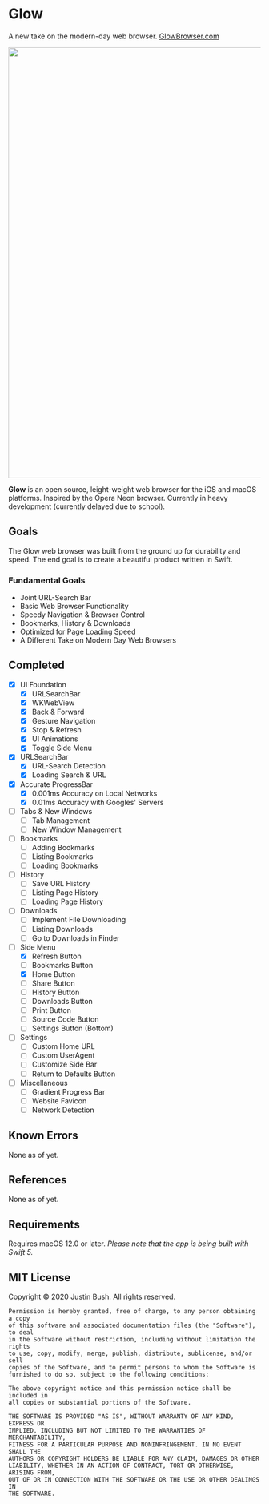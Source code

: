 # Glow
A new take on the modern-day web browser. <a href="https://glowbrowser.com">GlowBrowser.com</a>

<img src="Cover.png" width="860" />

<b>Glow</b> is an open source, leight-weight web browser for the iOS and macOS platforms. Inspired by the Opera Neon browser. Currently in heavy development (currently delayed due to school).

## Goals
The Glow web browser was built from the ground up for durability and speed. The end goal is to create a beautiful product written in Swift.

### Fundamental Goals
- Joint URL-Search Bar
- Basic Web Browser Functionality
- Speedy Navigation & Browser Control
- Bookmarks, History & Downloads
- Optimized for Page Loading Speed
- A Different Take on Modern Day Web Browsers

## Completed
- [x] UI Foundation
    - [x] URLSearchBar
    - [x] WKWebView
    - [x] Back & Forward
    - [x] Gesture Navigation
    - [x] Stop & Refresh
    - [x] UI Animations
    - [x] Toggle Side Menu
- [x] URLSearchBar
    - [x] URL-Search Detection
    - [x] Loading Search & URL
- [x] Accurate ProgressBar
    - [x] 0.001ms Accuracy on Local Networks
    - [x] 0.01ms Accuracy with Googles' Servers
- [ ] Tabs & New Windows
	- [ ] Tab Management
	- [ ] New Window Management
- [ ] Bookmarks
    - [ ] Adding Bookmarks
    - [ ] Listing Bookmarks
    - [ ] Loading Bookmarks
- [ ] History
	- [ ] Save URL History
	- [ ] Listing Page History
	- [ ] Loading Page History
- [ ] Downloads
	- [ ] Implement File Downloading
	- [ ] Listing Downloads
	- [ ] Go to Downloads in Finder
- [ ] Side Menu
	- [x] Refresh Button
	- [ ] Bookmarks Button
	- [x] Home Button
	- [ ] Share Button
	- [ ] History Button
	- [ ] Downloads Button
	- [ ] Print Button
	- [ ] Source Code Button
	- [ ] Settings Button (Bottom)
- [ ] Settings
	- [ ] Custom Home URL
	- [ ] Custom UserAgent
	- [ ] Customize Side Bar
	- [ ] Return to Defaults Button
- [ ] Miscellaneous
	- [ ] Gradient Progress Bar
	- [ ] Website Favicon
	- [ ] Network Detection

## Known Errors
None as of yet.

## References
None as of yet.

## Requirements
Requires macOS 12.0 or later.
<i>Please note that the app is being built with Swift 5.</i>

## MIT License

Copyright © 2020 Justin Bush. All rights reserved.

```
Permission is hereby granted, free of charge, to any person obtaining a copy
of this software and associated documentation files (the "Software"), to deal
in the Software without restriction, including without limitation the rights
to use, copy, modify, merge, publish, distribute, sublicense, and/or sell
copies of the Software, and to permit persons to whom the Software is
furnished to do so, subject to the following conditions:

The above copyright notice and this permission notice shall be included in
all copies or substantial portions of the Software.

THE SOFTWARE IS PROVIDED "AS IS", WITHOUT WARRANTY OF ANY KIND, EXPRESS OR
IMPLIED, INCLUDING BUT NOT LIMITED TO THE WARRANTIES OF MERCHANTABILITY,
FITNESS FOR A PARTICULAR PURPOSE AND NONINFRINGEMENT. IN NO EVENT SHALL THE
AUTHORS OR COPYRIGHT HOLDERS BE LIABLE FOR ANY CLAIM, DAMAGES OR OTHER
LIABILITY, WHETHER IN AN ACTION OF CONTRACT, TORT OR OTHERWISE, ARISING FROM,
OUT OF OR IN CONNECTION WITH THE SOFTWARE OR THE USE OR OTHER DEALINGS IN
THE SOFTWARE.
```

